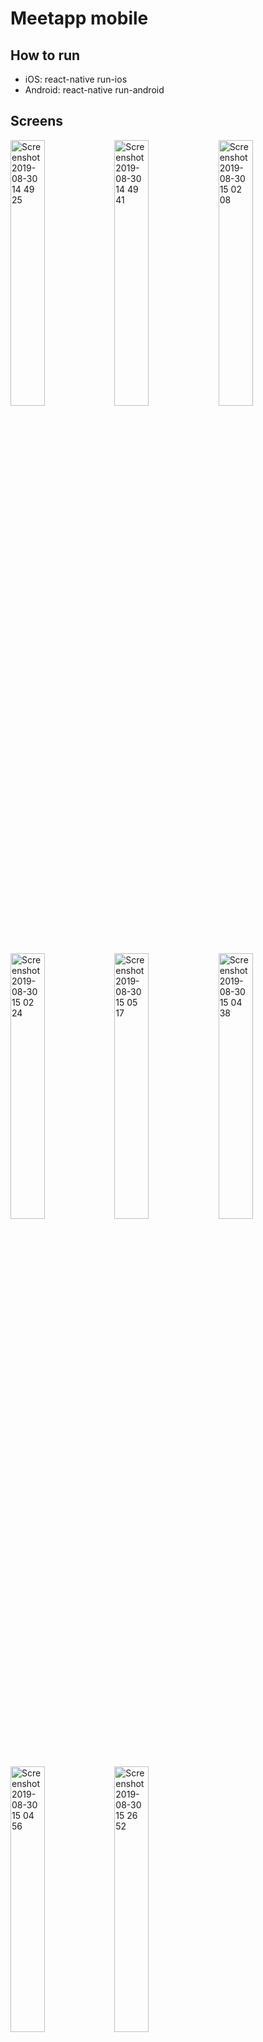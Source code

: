# Meetapp mobile

## How to run

- iOS: react-native run-ios
- Android: react-native run-android

## Screens

<img width="33%" alt="Screenshot 2019-08-30 14 49 25" src="https://user-images.githubusercontent.com/4256471/64042281-f07eea80-cb37-11e9-941d-a5ee5bfdb3d4.png"><img width="33%" alt="Screenshot 2019-08-30 14 49 41" src="https://user-images.githubusercontent.com/4256471/64042280-f07eea80-cb37-11e9-9819-e1987df59c3d.png"><img width="33%" alt="Screenshot 2019-08-30 15 02 08" src="https://user-images.githubusercontent.com/4256471/64042279-efe65400-cb37-11e9-8199-81028d782bfe.png">

<img width="33%" alt="Screenshot 2019-08-30 15 02 24" src="https://user-images.githubusercontent.com/4256471/64042278-efe65400-cb37-11e9-8b89-b4c0090c65f1.png"><img width="33%" alt="Screenshot 2019-08-30 15 05 17" src="https://user-images.githubusercontent.com/4256471/64042273-ef4dbd80-cb37-11e9-8d55-fb2d4e3f1b1d.png"><img width="33%" alt="Screenshot 2019-08-30 15 04 38" src="https://user-images.githubusercontent.com/4256471/64042277-efe65400-cb37-11e9-860c-dabca0d731d1.png">

<img width="33%" alt="Screenshot 2019-08-30 15 04 56" src="https://user-images.githubusercontent.com/4256471/64042275-efe65400-cb37-11e9-8c06-17031968022b.png"><img width="33%" alt="Screenshot 2019-08-30 15 26 52" src="https://user-images.githubusercontent.com/4256471/64043373-a21f1b00-cb3a-11e9-9bd3-cc314b84ceab.png">
